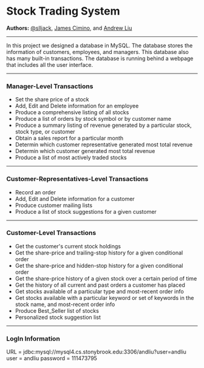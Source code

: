 Stock Trading System
========
**Authors:** [@slljack](https://github.com/slljack), [James Cimino](https://github.com/aandycen), and [Andrew Liu](andrew.liu@stonybrook.edu)

***
In this project we designed a database in MySQL. The database stores the information of customers, employees, and managers. This database also has many built-in transactions. The database is running behind a webpage that includes all the user interface.

***
### Manager-Level Transactions
* Set the share price of a stock
* Add, Edit and Delete information for an employee
* Produce a comprehensive listing of all stocks
* Produce a list of orders by stock symbol or by customer name
* Produce a summary listing of revenue generated by a particular stock, stock type, or customer
* Obtain a sales report for a particular month
* Determin which customer representative generated most total revenue
* Determin which customer generated most total revenue
* Produce a list of most actively traded stocks

***
### Customer-Representatives-Level Transactions
* Record an order
* Add, Edit and Delete information for a customer
* Produce customer mailing lists
* Produce a list of stock suggestions for a given customer

***
### Customer-Level Transactions
* Get the customer's current stock holdings
* Get the share-price and trailing-stop history for a given conditional order
* Get the share-price and hidden-stop history for a given conditional order
* Get the share-price history of a given stock over a certain period of time
* Get the history of all current and past orders a customer has placed
* Get stocks available of a particular type and most-recent order info
* Get stocks available with a particular keyword or set of keywords in the stock name, and most-recent order info
* Produce Best_Seller list of stocks
* Personalized stock suggestion list

*** 
### LogIn Information
URL = jdbc:mysql://mysql4.cs.stonybrook.edu:3306/andliu?user=andliu
user = andliu
password = 111473795


